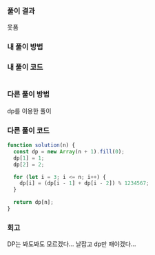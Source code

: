 ### 풀이 결과

못품

### 내 풀이 방법

### 내 풀이 코드

```js

```

### 다른 풀이 방법

dp를 이용한 풀이

### 다른 풀이 코드

```js
function solution(n) {
  const dp = new Array(n + 1).fill(0);
  dp[1] = 1;
  dp[2] = 2;

  for (let i = 3; i <= n; i++) {
    dp[i] = (dp[i - 1] + dp[i - 2]) % 1234567;
  }

  return dp[n];
}
```

### 회고

DP는 봐도봐도 모르겠다... 날잡고 dp만 패야겠다...
